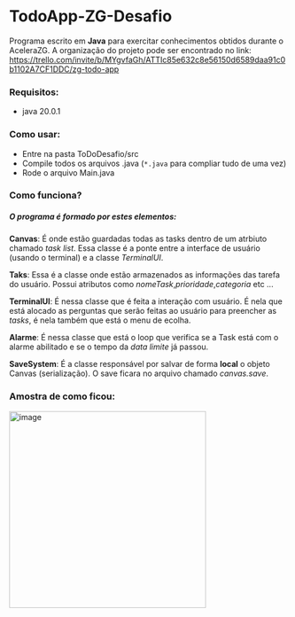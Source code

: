 # TodoApp-ZG-Desafio

Programa escrito em **Java** para exercitar conhecimentos obtidos durante o AceleraZG. A organização do projeto pode ser encontrado no link: https://trello.com/invite/b/MYgvfaGh/ATTIc85e632c8e56150d6589daa91c0b1102A7CF1DDC/zg-todo-app

### Requisitos:
- java 20.0.1
 
### Como usar:

- Entre na pasta ToDoDesafio/src
- Compile todos os arquivos .java (``*.java`` para compliar tudo de uma vez)
- Rode o arquivo Main.java

### Como funciona?

##### O programa é formado por estes elementos:


**Canvas**: É onde estão guardadas todas as tasks dentro de um atrbiuto chamado _task list_. Essa classe é a ponte entre a interface de usuário (usando o terminal) e a classe _TerminalUI_.

**Taks**: Essa é a classe onde estão armazenados as informações das tarefa do usuário. Possui atributos como _nomeTask_,_prioridade_,_categoria_ etc ...

**TerminalUI**: É nessa classe que é feita a interação com usuário. É nela que está alocado as perguntas que serão feitas ao usuário para preencher as _tasks_, é nela também que está o menu de ecolha.

**Alarme**: É nessa classe que está o loop que verifica se a Task está com o alarme abilitado e se o tempo da _data limite_ já passou.

**SaveSystem**: É a classe responsável por salvar de forma **local** o objeto Canvas (serialização). O save ficara no arquivo chamado _canvas.save_.


### Amostra de como ficou:

<img width="355" alt="image" src="https://github.com/VictorCalebeIFG/TodoApp-ZG-Desafio/assets/84258178/426c4a59-0588-47b8-b561-e739adb2632b">

